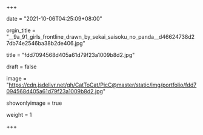 +++

date = "2021-10-06T04:25:09+08:00"

orgin_title = "__9a_91_girls_frontline_drawn_by_sekai_saisoku_no_panda__d46624738d27db74e2546ba38b2de406.jpg"

title = "fdd7094568d405a61d79f23a1009b8d2.jpg"

draft = false

image = "https://cdn.jsdelivr.net/gh/CatToCat/PicC@master/static/img/portfolio/fdd7094568d405a61d79f23a1009b8d2.jpg"

showonlyimage = true

weight = 1

+++